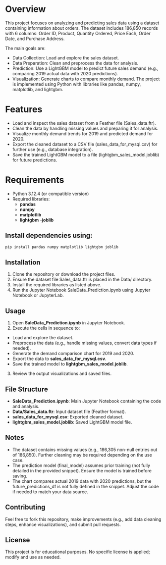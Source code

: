 # Overview
This project focuses on analyzing and predicting sales data using a dataset containing information about orders. The dataset includes 186,850 records with 6 columns: Order ID, Product, Quantity Ordered, Price Each, Order Date, and Purchase Address. 

The main goals are:
- Data Collection: Load and explore the sales dataset.
- Data Preparation: Clean and preprocess the data for analysis.
- Prediction: Use a LightGBM model to predict future sales demand (e.g., comparing 2019 actual data with 2020 predictions).
- Visualization: Generate charts to compare monthly demand.
The project is implemented using Python with libraries like pandas, numpy, matplotlib, and lightgbm.

# Features
- Load and inspect the sales dataset from a Feather file (Sales_data.ftr).
- Clean the data by handling missing values and preparing it for analysis.
- Visualize monthly demand trends for 2019 and predicted demand for 2020.
- Export the cleaned dataset to a CSV file (sales_data_for_mysql.csv) for further use (e.g., database integration).
- Save the trained LightGBM model to a file (lightgbm_sales_model.joblib) for future predictions.
  
# Requirements
- Python 3.12.4 (or compatible version)
- Required libraries:
  - **pandas**
  - **numpy**
  - **matplotlib**
  - **lightgbm**
  -**joblib**
    
## Install dependencies using:
```bash
pip install pandas numpy matplotlib lightgbm joblib
```
## Installation
1. Clone the repository or download the project files.
2. Ensure the dataset file Sales_data.ftr is placed in the Data/ directory.
3. Install the required libraries as listed above.
4. Run the Jupyter Notebook SaleData_Prediction.ipynb using Jupyter Notebook or JupyterLab.

## Usage
1. Open **SaleData_Prediction.ipynb** in Jupyter Notebook.
2. Execute the cells in sequence to:
- Load and explore the dataset.
- Preprocess the data (e.g., handle missing values, convert data types if needed).
- Generate the demand comparison chart for 2019 and 2020.
- Export the data to **sales_data_for_mysql.csv**.
- Save the trained model to **lightgbm_sales_model.joblib**.
3. Review the output visualizations and saved files.
  
## File Structure
- **SaleData_Prediction.ipynb**: Main Jupyter Notebook containing the code and analysis.
- **Data/Sales_data.ftr**: Input dataset file (Feather format).
- **sales_data_for_mysql.csv**: Exported cleaned dataset.
- **lightgbm_sales_model.joblib**: Saved LightGBM model file.
  
## Notes
- The dataset contains missing values (e.g., 186,305 non-null entries out of 186,850). Further cleaning may be required depending on the use case.
- The prediction model (final_model) assumes prior training (not fully detailed in the provided snippet). Ensure the model is trained before saving.
- The chart compares actual 2019 data with 2020 predictions, but the future_predictions_df is not fully defined in the snippet. Adjust the code if needed to match your data source.
  
## Contributing
Feel free to fork this repository, make improvements (e.g., add data cleaning steps, enhance visualizations), and submit pull requests.

## License
This project is for educational purposes. No specific license is applied; modify and use as needed.
